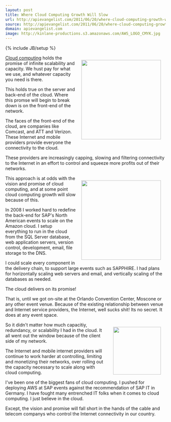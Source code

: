 ```yaml
---
layout: post
title: Where Cloud Computing Growth Will Slow
url: http://apievangelist.com/2011/06/20/where-cloud-computing-growth-will-slow/
source: http://apievangelist.com/2011/06/20/where-cloud-computing-growth-will-slow/
domain: apievangelist.com
image: http://kinlane-productions.s3.amazonaws.com/AWS_LOGO_CMYK.jpg
---
```

{% include JB/setup %}<p><img style="padding: 15px;" src="http://kinlane-productions.s3.amazonaws.com/AWS_LOGO_CMYK.jpg" alt="" width="250" align="right" /><a title="Cloud computing" href="http://www.kinlane.com/category/cloud-computing/">Cloud computing</a> holds the promise of infinite scalability and capacity.  We hust pay for what we use, and whatever capacity you need is there.<p></p>
This holds true on the server and back-end of the cloud.  Where this promse will begin to break down is on the front-end of the network.<p></p>
The faces of the front-end of the cloud, are companies like Comcast, and ATT and Verizon.  These Internet and mobile providers provide everyone the connectivity to the cloud.<p></p>
These providers are increasingly capping, slowing and filtering connectivity to the Internet in an effort to control and squeeze more profits out of their networks.<p></p>
<img style="padding: 15px;" src="http://kinlane-productions.s3.amazonaws.com/comcast-logo.gif" alt="" width="250" align="right" />This approach is at odds with the vision and promise of cloud computing, and at some point cloud computing growth will slow because of this.<p></p>
In 2008 I worked hard to redefine the back-end for SAP's North American events to scale on the Amazon cloud.  I setup everything to run in the cloud from the SQL Server database, web application servers, version control, development, email, file storage to the DNS.<p></p>
I could scale every component in the delivery chain, to support large events such as SAPPHIRE.   I had plans for horizontally scaling web servers and email, and vertically scaling of the databases as needed.<p></p>
The cloud delivers on its promise!<p></p>
That is, until we got on-site at the Orlando Convention Center, Moscone or any other event venue.  Because of the existing relationship between venue and Internet service providers, the Internet, well sucks shit!  Its no secret.  It does at any event space.<p></p>
<img style="padding: 15px;" src="http://kinlane-productions.s3.amazonaws.com/att-logo.jpg" alt="" width="150" align="right" />So it didn't matter how much capacitiy, redundancy, or scalability I had in the cloud.  It all went out the window because of the client side of my network.<p></p>
The Internet and mobile internet providers will continue to work harder at controlling, limiting and monetizing their networks, over rolling out the capacity necessary to scale along with cloud computing.<p></p>
I've been one of the biggest fans of cloud computing.  I pushed for deploying AWS at SAP events against the recommendation of SAP IT in Germany.  I have fought many entrenched IT folks when it comes to cloud computing.   I just believe in the cloud.<p></p>
Except, the vision and promise will fall short in the hands of the cable and telecom companys who control the Internet connectivity in our country.</p>
